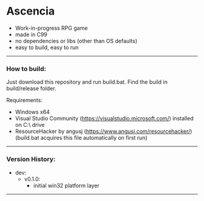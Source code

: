 # Ascencia
- Work-in-progress RPG game
- made in C99
- no dependencies or libs (other than OS defaults)
- easy to build, easy to run
<hr/>

### How to build:
Just download this repository and run build.bat.
Find the build in build/release folder.

Requirements:
- Windows x64
- Visual Studio Community (https://visualstudio.microsoft.com/) installed on C:\ drive
- ResourceHacker by angusj (https://www.angusj.com/resourcehacker/) (build.bat acquires this file automatically on first run)
<hr/>

### Version History:

- dev:
    - v0.1.0:
	    - initial win32 platform layer
<hr/>